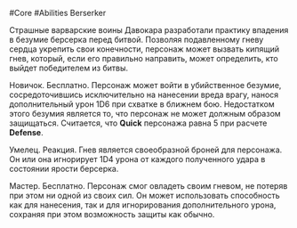 #Core #Abilities
Berserker

Страшные варварские воины Давокара разработали практику впадения в безумие берсерка перед битвой. Позволяя подавленному гневу сердца укрепить свои конечности, персонаж может вызвать кипящий гнев, который, если его правильно направить, может определить, кто выйдет победителем из битвы.

Новичок. Бесплатно. Персонаж может войти в убийственное безумие, сосредоточившись исключительно на нанесении вреда врагу, нанося дополнительный урон 1D6 при схватке в ближнем бою. Недостатком этого безумия является то, что персонаж не может должным образом защищаться. Считается, что **Quick** персонажа равна 5 при расчете **Defense**.

Умелец. Реакция. Гнев является своеобразной броней для персонажа. Он или она игнорирует 1D4 урона от каждого полученного удара в состоянии ярости берсерка.

Мастер. Бесплатно. Персонаж смог овладеть своим гневом, не потеряв при этом ни одной из своих сил. Он может использовать способность как для нанесения, так и для игнорирования дополнительного урона, сохраняя при этом возможность защиты как обычно.